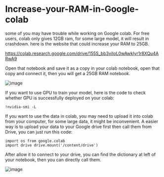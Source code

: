 # Increase-your-RAM-in-Google-colab
some of you may have trouble while working on Google colab. For free users, colab only gives 12GB ram, for some large model, it will result in crashdown. here is the website that could increase your RAM to 25GB.  

https://colab.research.google.com/drive/155S_bb3viIoL0wAwkIyr1r8XQu4ARwA9  

Open that notebook and save it as a copy in your colab notebook, open that copy and connect it, then you will get a 25GB RAM notebook.    

![image](https://user-images.githubusercontent.com/94091506/181276661-7bd3621d-4013-4032-a792-cfe0affb79cc.png)


If you want to use GPU to train your model, here is the code to check whether GPU is successfully deployed on your colab:  

```!nvidia-smi -L``` 

If you want to use the data in colab, you may need to upload it into colab from your computer, for some large data, it might be inconvenient. 
A easier way is to upload your data to your Google drive first then call them from Drive, you can just run this code:  

```
import os from google.colab 
import drive drive.mount('/content/drive')
```

After allow it to connect to your drive, you can find the dictionary at left of your notebook, then you can directly call them.

![image](https://user-images.githubusercontent.com/94091506/181276714-a81fd242-9deb-4ef4-83b9-b3bc7b722439.png)
